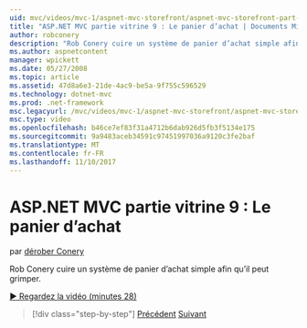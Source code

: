 ```yaml
---
uid: mvc/videos/mvc-1/aspnet-mvc-storefront/aspnet-mvc-storefront-part-9-the-shopping-cart
title: "ASP.NET MVC partie vitrine 9 : Le panier d’achat | Documents Microsoft"
author: robconery
description: "Rob Conery cuire un système de panier d’achat simple afin qu’il peut grimper."
ms.author: aspnetcontent
manager: wpickett
ms.date: 05/27/2008
ms.topic: article
ms.assetid: 47d8a6e3-21de-4ac9-be5a-9f755c596529
ms.technology: dotnet-mvc
ms.prod: .net-framework
msc.legacyurl: /mvc/videos/mvc-1/aspnet-mvc-storefront/aspnet-mvc-storefront-part-9-the-shopping-cart
msc.type: video
ms.openlocfilehash: b46ce7ef83f31a4712b6dab926d5fb3f5134e175
ms.sourcegitcommit: 9a9483aceb34591c97451997036a9120c3fe2baf
ms.translationtype: MT
ms.contentlocale: fr-FR
ms.lasthandoff: 11/10/2017
---
```

<a name="aspnet-mvc-storefront-part-9-the-shopping-cart"></a>ASP.NET MVC partie vitrine 9 : Le panier d’achat
====================
par [dérober Conery](https://github.com/robconery)

Rob Conery cuire un système de panier d’achat simple afin qu’il peut grimper.

[&#9654; Regardez la vidéo (minutes 28)](https://channel9.msdn.com/Blogs/ASP-NET-Site-Videos/aspnet-mvc-storefront-part-9-the-shopping-cart)

>[!div class="step-by-step"]
[Précédent](aspnet-mvc-storefront-part-8-testing-controllers-iteration-1-complete.md)
[Suivant](aspnet-mvc-storefront-part-10-shopping-cart-refactor-and-authorization.md)

